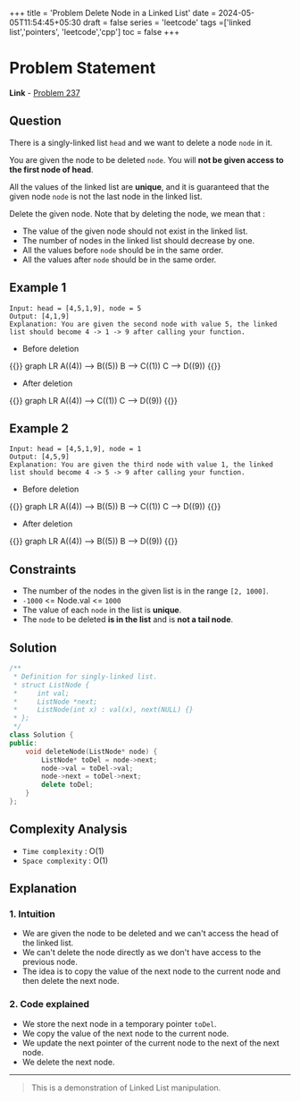 +++
title = 'Problem Delete Node in a Linked List'
date = 2024-05-05T11:54:45+05:30
draft = false
series = 'leetcode'
tags =['linked list','pointers', 'leetcode','cpp']
toc = false
+++

# Problem Statement

**Link** - [Problem 237](https://leetcode.com/problems/delete-node-in-a-linked-list/description/)

## Question

There is a singly-linked list `head` and we want to delete a node `node` in it.

You are given the node to be deleted `node`. You will **not be given access to the first node of head**.

All the values of the linked list are **unique**, and it is guaranteed that the given node `node` is not the last node in the linked list.

Delete the given node. Note that by deleting the node, we mean that :

- The value of the given node should not exist in the linked list.
- The number of nodes in the linked list should decrease by one.
- All the values before `node` should be in the same order.
- All the values after `node` should be in the same order.

## Example 1

```text
Input: head = [4,5,1,9], node = 5
Output: [4,1,9]
Explanation: You are given the second node with value 5, the linked list should become 4 -> 1 -> 9 after calling your function.
```

- Before deletion

{{<mermaid>}}
graph LR
A((4)) --> B((5))
B --> C((1))
C --> D((9))
{{</mermaid>}}

- After deletion

{{<mermaid>}}
graph LR
A((4)) --> C((1))
C --> D((9))
{{</mermaid>}}

## Example 2

```text
Input: head = [4,5,1,9], node = 1
Output: [4,5,9]
Explanation: You are given the third node with value 1, the linked list should become 4 -> 5 -> 9 after calling your function.
```

- Before deletion

{{<mermaid>}}
graph LR
A((4)) --> B((5))
B --> C((1))
C --> D((9))
{{</mermaid>}}

- After deletion

{{<mermaid>}}
graph LR
A((4)) --> B((5))
B --> D((9))
{{</mermaid>}}

## Constraints

- The number of the nodes in the given list is in the range `[2, 1000]`.
- `-1000` <= Node.val <= `1000`
- The value of each `node` in the list is **unique**.
- The `node` to be deleted **is in the list** and is **not a tail node**.

## Solution

```cpp
/**
 * Definition for singly-linked list.
 * struct ListNode {
 *     int val;
 *     ListNode *next;
 *     ListNode(int x) : val(x), next(NULL) {}
 * };
 */
class Solution {
public:
    void deleteNode(ListNode* node) {
        ListNode* toDel = node->next;
        node->val = toDel->val;
        node->next = toDel->next;
        delete toDel;
    }
};
```

## Complexity Analysis

- `Time complexity` : O(1)
- `Space complexity` : O(1)

## Explanation

### 1. Intuition

- We are given the node to be deleted and we can't access the head of the linked list.
- We can't delete the node directly as we don't have access to the previous node.
- The idea is to copy the value of the next node to the current node and then delete the next node.

### 2. Code explained

- We store the next node in a temporary pointer `toDel`.
- We copy the value of the next node to the current node.
- We update the next pointer of the current node to the next of the next node.
- We delete the next node.

---

> This is a demonstration of Linked List manipulation.
